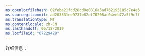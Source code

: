 ```yaml
---
ms.openlocfilehash: 02febe21fcd28cd0e0816a5ad762195185c7e4e5
ms.sourcegitcommit: ad203331ee9737e82ef70206ac04eeb72a5f9c7f
ms.translationtype: MT
ms.contentlocale: zh-CN
ms.lasthandoff: 06/18/2019
ms.locfileid: "67229428"
---
```

详细信息：